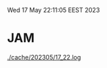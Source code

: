 Wed 17 May 22:11:05 EEST 2023
# JAM
<a href='./cache/202305/17_22.log'>./cache/202305/17_22.log</a>

